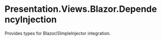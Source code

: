 # Presentation.Views.Blazor.DependencyInjection

Provides types for Blazor/SImpleInjector integration.